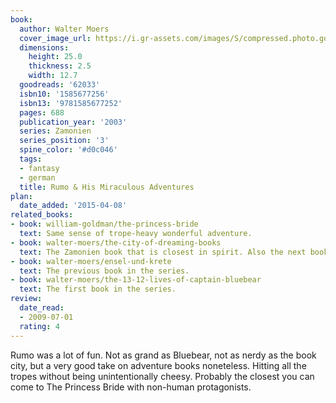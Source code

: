 ```yaml
---
book:
  author: Walter Moers
  cover_image_url: https://i.gr-assets.com/images/S/compressed.photo.goodreads.com/books/1348657010l/62033.jpg
  dimensions:
    height: 25.0
    thickness: 2.5
    width: 12.7
  goodreads: '62033'
  isbn10: '1585677256'
  isbn13: '9781585677252'
  pages: 688
  publication_year: '2003'
  series: Zamonien
  series_position: '3'
  spine_color: '#d0c046'
  tags:
  - fantasy
  - german
  title: Rumo & His Miraculous Adventures
plan:
  date_added: '2015-04-08'
related_books:
- book: william-goldman/the-princess-bride
  text: Same sense of trope-heavy wonderful adventure.
- book: walter-moers/the-city-of-dreaming-books
  text: The Zamonien book that is closest in spirit. Also the next book in the series.
- book: walter-moers/ensel-und-krete
  text: The previous book in the series.
- book: walter-moers/the-13-12-lives-of-captain-bluebear
  text: The first book in the series.
review:
  date_read:
  - 2009-07-01
  rating: 4
---
```

Rumo was a lot of fun. Not as grand as Bluebear, not as nerdy as the book city, but a very good take on adventure books
noneteless. Hitting all the tropes without being unintentionally cheesy. Probably the closest you can come to The
Princess Bride with non-human protagonists.
